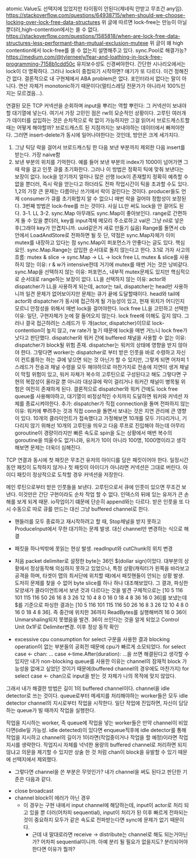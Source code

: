 atomic.Value도 선택지에 있었지만 타이핑이 안된다(제네릭 안받고 무조건 any임).
https://stackoverflow.com/questions/64938715/when-should-we-choose-locking-over-lock-free-data-structures
위 글에 따르면 lock-free는 만능이 아닐뿐더러,high-contention에서는 쓸 수 없다.
https://stackoverflow.com/questions/1585818/when-are-lock-free-data-structures-less-performant-than-mutual-exclusion-mutexe
위 글이 왜 high contention에서 lock-free를 쓸 수 없는지 설명해주고 있다. sync.Pool로 해결가능?
https://medium.com/@tylerneely/fear-and-loathing-in-lock-free-programming-7158b1cdd50c
유지보수성도 신경써야한다. 간단한 시나리오에서는 lock이 더 명확하다. 그러나 lock이 중첩되기 시작하면? 얘기가 또 다르다. 이건 정해진 건 없다.
결론적으로 내 구현체에서 ABA problem은 없다. 포인터라서 없다는 말이 아니다. 연산 자체가 monotonic하기 때문이다(멀티스레딩 전문가가 아니라서 100%인지는 모르겠음...).


연결된 모든 TCP 커넥션을 순회하며 input을 뿌리는 역할
뿌린다: 그 커넥션이 보내야 할 대기열에 넣는다.
여기서 가장 고민인 점은 rw의 모순적인 상황이다.
고루틴 여러개가 데이터를 삽입하는 것은 순차적으로 락 없이 가능하지만
그걸 읽어서 브로드캐스트할 때는 어떻게 해야할까?
브로드캐스트 된 지점까지는 보내야하는 데이터에서 빠져야한다.
그러면 insert-delete가 동시에 일어나야한다는 것인데, 방안은 크게 세가지다.
1. 그냥 틱당 락을 걸어서 브로드캐스팅 한 다음 보낸 부분까지 제외한 다음 insert를 받는다. 가장 naive함
2. 보낸 부분의 위치를 기억한다. 예를 들어 보낸 부분의 index가 1000이 넘어가면 그때 락을 걸고 인풋 큐를 초기화한다. 그러나 이 방법은 정확히 틱에 맞춰 보낸다는 보장이 없다.
lock을 얻기까지 얼마나 많은 선행 lock이 존재할지 정확히 예측할 수 없을 뿐더러, 즉시 락을 얻는다고 하더라도 전파 작업시간이 틱을 초과할 수도 있다.
1,2의 가장 큰 문제는 다름아닌 쓰기에서 락이 걸린다는 것이다. producer들도 언제 consumer가 큐를 초기화할지 알 수 없으니 매번 락을 걸어야 정합성이 보장된다.
3번째 방법은 lock-free를 쓰는 것이다. 사실 LL만 써도 lock을 안 걸어도 된다.
3-1. LL
3-2. sync.Map
아무래도 sync.Map이 좋아보인다. range로 간편하게 돌 수 있을 뿐더러, key를 input객체 메모리 주소로하고 val은 그냥 nil로 넣은 후(그래야 key가 안겹치니까. uuid같은거 새로 만들기 싫음)
Range를 돌면서 cb안에서 LoadAndStore로 전파하면 될 듯
단, 약점은 sync.Map자체가 이미 mutex를 내장하고 있다는 점
sync.Map이 퍼포먼스가 안좋다는 글도 있다.
핵심 요인. sync.Map.Range는 삽입한 순서대로 돌지 않는다고 한다.
3.1로 가자
사고의 흐름: mutex & slice -> sync.Map -> LL -> lock free LL
mutex & slice를 사용하지 않는 이유: r & w가 intensive한데 거기에 mutex를 매번 거는 것은 낭비같다.
sync.Map을 선택하지 않는 이유: 퍼포먼스, 내부적 mutex문제도 있지만 핵심적으로 순서대로 range하는 보장이 없다.
LL을 선택하지 않는 이유: actor와 dispatcher가 LL을 사용하게 되는데, actor는 tail, dispatcher는 head만 사용하니까 일견 문제가 없어보이지만
문제는 큐가 끝에 도달할때이다. head와 tail에 actor와 dispatcher가 동시에 접근하게 될 가능성이 있고, 현재 위치가 어디인지 모르니 안정성을 위해서 매번 lock을 걸어야한다.
lock free LL을 고민하고 선택한 이유: 일단, 구현자체가 눈에 잘 들어오지 않는다. lock free에 이해도 깊지 않다.
그러나 결국 접근하려는 스레드가 두 개(actor, dispatcher)이므로 lock-contention이 높지 않고, rw rate가 높기 때문에 lock을 매번 거느니 lock free가 낫다고 판단했다.
dispatcher와 워커 간에 buffered 채널을 사용할 수 없는 이유: dispatcher가 block될 위험 존재. dispatcher는 워커의 상태에 영향을 받지 않아야 한다.
그렇다면 worker는 dispatcher로 부터 받은 인풋을 바로 수령하고 자신이 컨트롤하는 하는 큐에 넣으면 되는 것 아닌가 할 수 있지만,
그렇게 되면 어차피 1스레드가 전송과 채널 수령을 모두 해야하므로 마찬가지로 전송에 지연이 생겨 채널이 막힐 위험이 있고,
워커 자체가 복수의 고루틴으로 구성된다고 해도 그렇다면 구현의 복잡성이 올라갈 뿐 아니라 대상큐에 락이 걸리거나 워커간 채널이 병목될 위험은 여전히 존재하게 된다.
결론적으로 dispatcher와 워커 간에도 lock free queue를 사용해야하고, 대기열이 비정상적인 수치까지 도달하면 워커와 커넥션 자체를 종료시켜야한다.
추가: dispatcher가 직접 connection을 돌며 전파하지 않는이유: 워커에 뿌려주는 것과 직접 conn을 돌면서 보내는 것은 지연 관리에 큰 영향이 있다.
10개의 클라이언트가 접속했다고 가정해보면 10개를 모두 기다리거나,
기다리지 않기 위해선 10개의 고루틴을 띄우고 다음 루프로 진입해야 하는데 아무리 goroutine이 경량이라지만
빠른 속도로 spin을 도는 상황에서 매번 복수의 goroutine을 띄울수도 없거니와,
유저가 10이 아니라 100명, 1000명이라고 생각해보면 문제는 더욱더 심해진다.

TCP 연결과 동시에 첫 패킷은 무조건 유저의 아이디를 담은 패킷이어야 한다.
일정시간 동안 패킷이 도착하지 않거나 첫 패킷이 아이디가 아니라면 커넥션은 그대로 버린다.
아이디 패킷이 정상적으로 도착할 경우 커넥션을 저장한다.

메인 루틴으로부터 받은 인풋들을 보낸다. 고루틴으로서 큐에 인풋이 있으면 무조건 보낸다.
이것만은 간단 구현이라도 순차 작업 할 수 없다. 인덱스의 뒤에 있는 유저가 큰 손해를 보게 되게 때문.
io작업이기 떄문에 단순히 append와는 다르다.
받은 인풋을 또 다시 수동으로 따로 큐를 만드는 대신 그냥 buffered channel로 한다.

* 핸들러를 모두 종료하고 재시작하려고 할 때, Stop채널을 받지 못하고 ProduceInput에서 무한 대기하는 문제 발생. 대신 channel만 변경하는 식으로 해결

* 패킷을 하나씩밖에 못읽는 현상 발생. readInput와 cutChunk의 위치 변경

* 처음 packet delimiter로 설정한 byte는 36인 $(dollar sign)이었다. 대부분의 상황에서 정상동작해 의심하지 못하고 있었으나, 특정 상황(캐릭터가 왼쪽을 바라보고 공격을 하며, 타겟이 맵의 최서단에 위치할 때)에서 패킷핸들이 안되는 상황 발생. 도저히 문제를 찾을 수 없어 byte slice를 하나 하나 대조해보았다. 그 결과, 파싱한 모양새가 클라이언트에서 보낸 것과 다르다는 것을 발견
구체적으로는 [10 5 116 101 115 116 50 26 16 8 3 26 12 10 4 8 0 16 0 18 4 8 36 16 0 36]를 보냈는데 $를 기준으로 파싱한 결과는 [10 5 116 101 115 116 50 26 16 8 3 26 12 10 4 8 0 16 0 18 4 8 36]. 즉 중간에 위치한 36까지 ReadBytes를 실행해버려  16 0 36이 Unmarshaling되지 못했음을 발견. 36이 쓰인다는 것을 알게 되었고 Control Unit 0x1F로 Delimiter변경. 이후 정상 동작 확인

* excessive cpu consumption
for select 구문을 사용한 결과 blocking operation이 없는 부분들의 공회전 때문에 cpu가 빠르게 소모되었다.
for select case <- chan: ... case <-time.After(duration): ...을 쓰면 해결된다고 생각할 수 있지만
내가 non-blocking queue를 사용한 이유는 channel의 잠재적 block 가능성을 없애고 싶었던 것이기 때문에(buffered channel의 경우에도 마찬가지) for select case <- chan으로 input을 받는 것 자체가 나의 목적에 맞지 않았다.

그래서 내가 해결한 방법은 길이 1의 buffered channel이다. channel을 idle detector로 쓰는 것이다.
queue로부터 메세지를 처리해야하는 worker들은 모두 idle detector channel의 지시로부터 작업을 시작한다.
일단 작업에 진입하면, 자신이 담당하는 queue가 빌 때까지 작업을 실행한다.

작업을 지시하는 worker, 즉 queue에 작업을 넣는 worker들은 만약 channel이 비었다면(idle일 가능성. idle detected)이 있다면 enqueue직후에 idle detector를 통해 작업을 지시하고 channel의 길이가 1이라면(작업중이거나 작업을 할 예정)이라면
작업 지시를 생략한다. 작업지시 자체를 넉넉한 용량의 buffered channel로 처리하면 되지 않냐고 의문을 제기할 수 있지만 상술 한 것 처럼 chan이 block을 유발할 수 있기 때문에 선택지에서 제외했다.

* 그렇다면 channel을 쓴 부분은 무엇인가?
내가 channel을 써도 된다고 판단한 기준은 다음과 같다.
- close broadcast
- channel block이 에러가 아닌 경우
  - 이 경우는 구현 내에서 input channel에 해당하는데, input이 actor로 처리 되고 있을 뿐 더러(어차피 sequential), input이 처리가 된 이후 빠르게 전파되는 것이 중요하지 모두가 같은 속도로 전파받는다면 sync에 문제가 없기 때문이다.
    - 근데 내 말대로라면 receive -> distribute는 channel로 해도 되는거아닌가? 어차피 sequential이니까. 아예 분리 될 필요가 없을지도? 분리되어야 한다면 이유가 뭘까?
  
